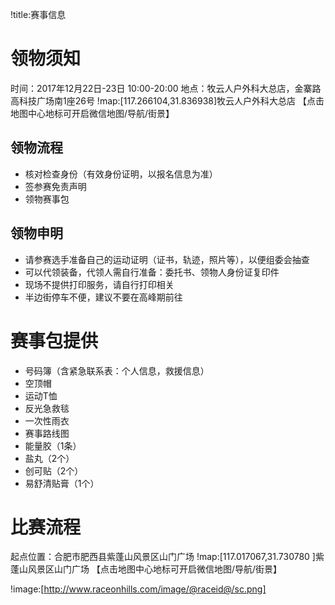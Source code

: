 !title:赛事信息

# 领物须知
时间：2017年12月22日-23日  10:00-20:00
地点：牧云人户外科大总店，金寨路高科技广场南1座26号
!map:[117.266104,31.836938]牧云人户外科大总店
【点击地图中心地标可开启微信地图/导航/街景】

## 领物流程
* 核对检查身份（有效身份证明，以报名信息为准）
* 签参赛免责声明
* 领物赛事包

## 领物申明
* 请参赛选手准备自己的运动证明（证书，轨迹，照片等），以便组委会抽查
* 可以代领装备，代领人需自行准备：委托书、领物人身份证复印件
* 现场不提供打印服务，请自行打印相关
* 半边街停车不便，建议不要在高峰期前往

# 赛事包提供
* 号码簿（含紧急联系表：个人信息，救援信息）
* 空顶帽
* 运动T恤
* 反光急救毯
* 一次性雨衣
* 赛事路线图
* 能量胶（1条）
* 盐丸（2个）
* 创可贴（2个）
* 易舒清贴膏（1个）

# 比赛流程
起点位置：合肥市肥西县紫蓬山风景区山门广场
!map:[117.017067,31.730780 ]紫蓬山风景区山门广场
【点击地图中心地标可开启微信地图/导航/街景】

!image:[http://www.raceonhills.com/image/@raceid@/sc.png]
